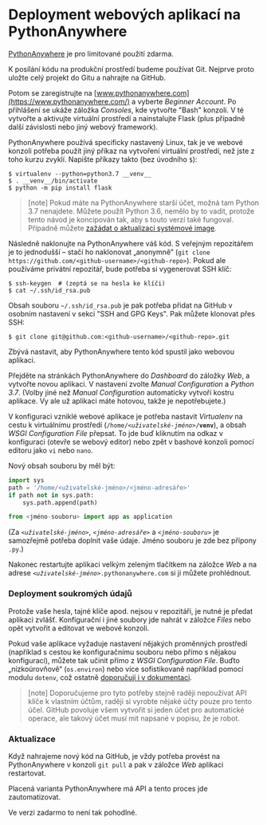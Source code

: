 Deployment webových aplikací na PythonAnywhere
==============================================

[PythonAnywhere] je pro limitované použití zdarma.

K posílání kódu na produkční prostředí budeme používat Git.
Nejprve proto uložte celý projekt do Gitu a nahrajte na GitHub.

Potom se zaregistrujte na
[www.pythonanywhere.com](https://www.pythonanywhere.com/) a vyberte
*Beginner Account*.
Po přihlášení se ukáže záložka *Consoles*, kde vytvořte "Bash" konzoli.
V té vytvořte a aktivujte virtuální prostředí a nainstalujte Flask (plus
případně další závislosti nebo jiný webový framework).

PythonAnywhere používá specificky nastavený Linux,
tak je ve webové konzoli potřeba použít jiný příkaz
na vytvoření virtuální prostředí, než jste z toho kurzu zvyklí.
Napište příkazy takto (bez úvodního `$`):

```console
$ virtualenv --python=python3.7 __venv__
$ . __venv__/bin/activate
$ python -m pip install flask
```

> [note]
> Pokud máte na PythonAnywhere starší účet, možná tam Python 3.7 nenajdete.
> Můžete použít Python 3.6, nemělo by to vadit, protože tento návod je
> koncipován tak, aby s touto verzí také fungoval.
> Případně můžete [zažádat o aktualizaci systémové
> image](https://www.pythonanywhere.com/forums/topic/12878/#id_post_52160).


Následně naklonujte na PythonAnywhere váš kód.
S veřejným repozitářem je to jednodušší – stačí ho naklonovat „anonymně”
(`git clone https://github.com/<github-username>/<github-repo>`).
Pokud ale používáme privátní repozitář, bude potřeba si vygenerovat SSH klíč:

```console
$ ssh-keygen  # (zeptá se na hesla ke klíči)
$ cat ~/.ssh/id_rsa.pub
```

Obsah souboru `~/.ssh/id_rsa.pub` je pak potřeba přidat na GitHub v osobním
nastavení v sekci "SSH and GPG Keys".
Pak můžete klonovat přes SSH:

```console
$ git clone git@github.com:<github-username>/<github-repo>.git
```

Zbývá nastavit, aby PythonAnywhere tento kód spustil jako webovou aplikaci.

Přejděte na stránkách PythonAnywhere do *Dashboard* do záložky *Web*,
a vytvořte novou aplikaci.
V nastavení zvolte *Manual Configuration* a *Python 3.7*.
(Volby jiné než *Manual Configuration* automaticky vytvoří kostru aplikace.
Vy ale už aplikaci máte hotovou, takže je nepotřebujete.)

V konfiguraci vzniklé webové aplikace je potřeba nastavit *Virtualenv*
na cestu k virtuálnímu prostředí (<code>/home/<var>&lt;uživatelské-jméno&gt;</var>/__venv__</code>),
a obsah *WSGI Configuration File* přepsat.
To jde buď kliknutím na odkaz v konfiguraci (otevře se webový editor)
nebo zpět v bashové konzoli pomocí editoru jako `vi` nebo `nano`.

Nový obsah souboru by měl být:

```python
import sys
path = '/home/<uživatelské-jméno>/<jméno-adresáře>'
if path not in sys.path:
    sys.path.append(path)

from <jméno-souboru> import app as application
```

(Za <code><var>&lt;uživatelské-jméno&gt;</var></code>,
<code><var>&lt;jméno-adresáře&gt;</var></code> a
<code><var>&lt;jméno-souboru&gt;</var></code>
je samozřejmě potřeba doplnit
vaše údaje. Jméno souboru je zde bez přípony `.py`.)

Nakonec restartujte aplikaci velkým zeleným tlačítkem na záložce *Web*
a na adrese <code><var>&lt;uživatelské-jméno&gt;</var>.pythonanywhere.com</code>
si ji můžete prohlédnout.

[PythonAnywhere]: https://www.pythonanywhere.com/

### Deployment soukromých údajů

Protože vaše hesla, tajné klíče apod. nejsou v repozitáři, je nutné je předat
aplikaci zvlášť.
Konfigurační i jiné soubory jde nahrát v záložce *Files* nebo opět vytvořit
a editovat ve webové konzoli.

Pokud vaše aplikace vyžaduje nastavení nějakých proměnných prostředí
(například s cestou ke konfiguračnímu souboru nebo přímo s nějakou konfigurací),
můžete tak učinit přímo z *WSGI Configuration File*.
Buďto „nízkoúrovňově“ (`os.environ`) nebo více sofistikovaně například pomocí modulu `dotenv`,
což ostatně [doporučují i v dokumentaci](https://help.pythonanywhere.com/pages/environment-variables-for-web-apps/).

> [note]
> Doporučujeme pro tyto potřeby stejně raději nepoužívat API klíče
> k vlastním účtům, raději si vyrobte nějaké účty pouze pro tento účel.
> GitHub povoluje všem vytvořit si jeden účet pro automatické operace, ale
> takový účet musí mít napsané v popisu, že je robot.


### Aktualizace

Když nahrajeme nový kód na GitHub, je vždy potřeba provést na PythonAnywhere
v konzoli `git pull` a pak v záložce *Web* aplikaci restartovat.

Placená varianta PythonAnywhere má API a tento proces jde zautomatizovat.

Ve verzi zadarmo to není tak pohodlné.
